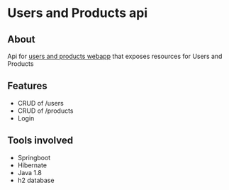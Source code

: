 # Users and Products api

## About
Api for [users and products webapp](https://github.com/azorzini/tp-tecinf-front) that exposes resources for Users and Products
## Features
* CRUD of /users
* CRUD of /products
* Login

## Tools involved
* Springboot
* Hibernate
* Java 1.8
* h2 database